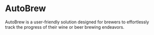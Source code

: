 # AutoBrew
AutoBrew is a user-friendly solution designed for brewers to effortlessly track the progress of their wine or beer brewing endeavors.

